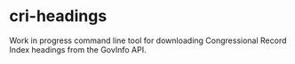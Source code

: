 # cri-headings
Work in progress command line tool for downloading Congressional Record Index headings from the GovInfo API.
